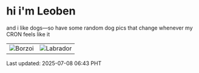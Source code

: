 # hi i'm Leoben

and i like dogs—so have some random dog pics that change whenever my CRON feels like it

|  |  |
|--------|----------|
| ![Borzoi](https://random-dog-vercel.vercel.app/api/random-borzoi?v=1751928224) | ![Labrador](https://random-dog-vercel.vercel.app/api/random-labrador?v=1751928224) |

Last updated: 2025-07-08 06:43 PHT
